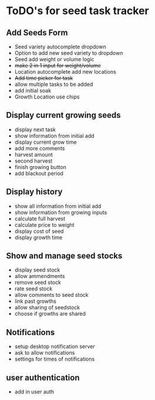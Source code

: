 # ToDO's for seed task tracker
## Add Seeds Form
- Seed variety autocomplete dropdown
- Option to add new seed variety to dropdown
- Seed add weight or volume logic
- ~~make 2 in 1 input for weight/volume~~
- Location autocomplete add new locations
- ~~Add time picker for task~~
- allow multiple tasks to be added
- add initial soak
- Growth Location use chips

## Display current growing seeds
- display next task
- show information from initial add
- display current grow time 
- add more comments
- harvest amount
- second harvest 
- finish growing button
- add blackout period

## Display history
- show all information from initial add
- show information from growing inputs
- calculate full harvest
- calculate price to weight 
- display cost of seed
- display growth time

## Show and manage seed stocks
- display seed stock
- allow ammendments
- remove seed stock
- rate seed stock
- allow comments to seed stock
- link past growths 
- allow sharing of seedstock
- choose if growths are shared

## Notifications 
- setup desktop notification server
- ask to allow notifications 
- settings for times of notifications 

## user authentication
- add in user auth

